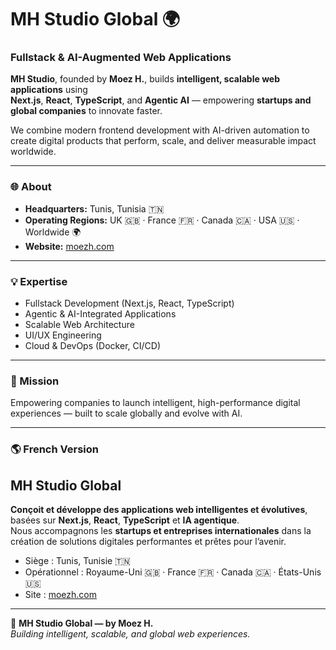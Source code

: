 # MH Studio Global 🌍  
### Fullstack & AI-Augmented Web Applications

**MH Studio**, founded by **Moez H.**, builds **intelligent, scalable web applications** using  
**Next.js**, **React**, **TypeScript**, and **Agentic AI** — empowering **startups and global companies** to innovate faster.

We combine modern frontend development with AI-driven automation to create digital products that perform, scale, and deliver measurable impact worldwide.

---

### 🌐 About  
- **Headquarters:** Tunis, Tunisia 🇹🇳  
- **Operating Regions:** UK 🇬🇧 · France 🇫🇷 · Canada 🇨🇦 · USA 🇺🇸 · Worldwide 🌍  
- **Website:** [moezh.com](https://moezh.com)

---

### 💡 Expertise  
- Fullstack Development (Next.js, React, TypeScript)  
- Agentic & AI-Integrated Applications  
- Scalable Web Architecture  
- UI/UX Engineering  
- Cloud & DevOps (Docker, CI/CD)

---

### 🧭 Mission  
Empowering companies to launch intelligent, high-performance digital experiences — built to scale globally and evolve with AI.

---

### 🌎 French Version

## MH Studio Global  
**Conçoit et développe des applications web intelligentes et évolutives**, basées sur **Next.js**, **React**, **TypeScript** et **IA agentique**.  
Nous accompagnons les **startups et entreprises internationales** dans la création de solutions digitales performantes et prêtes pour l’avenir.

- Siège : Tunis, Tunisie 🇹🇳  
- Opérationnel : Royaume-Uni 🇬🇧 · France 🇫🇷 · Canada 🇨🇦 · États-Unis 🇺🇸  
- Site : [moezh.com](https://moezh.com)

---

💼 **MH Studio Global — by Moez H.**  
*Building intelligent, scalable, and global web experiences.*
